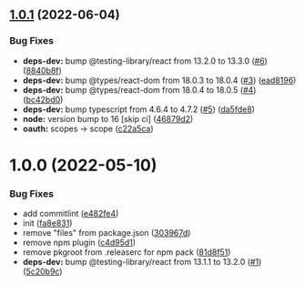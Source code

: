 ## [1.0.1](https://github.com/pay-api/connect-sdk/compare/v1.0.0...v1.0.1) (2022-06-04)


### Bug Fixes

* **deps-dev:** bump @testing-library/react from 13.2.0 to 13.3.0 ([#6](https://github.com/pay-api/connect-sdk/issues/6)) ([8840b8f](https://github.com/pay-api/connect-sdk/commit/8840b8f818dc8121a329b082bb5311a1e689ad3e))
* **deps-dev:** bump @types/react-dom from 18.0.3 to 18.0.4 ([#3](https://github.com/pay-api/connect-sdk/issues/3)) ([ead8196](https://github.com/pay-api/connect-sdk/commit/ead8196fb38649411c57174cb78826fcb69ce6a8))
* **deps-dev:** bump @types/react-dom from 18.0.4 to 18.0.5 ([#4](https://github.com/pay-api/connect-sdk/issues/4)) ([bc42bd0](https://github.com/pay-api/connect-sdk/commit/bc42bd007cde753aeb30070eefd02c0333ee7dbd))
* **deps-dev:** bump typescript from 4.6.4 to 4.7.2 ([#5](https://github.com/pay-api/connect-sdk/issues/5)) ([da5fde8](https://github.com/pay-api/connect-sdk/commit/da5fde869714ac0c420de6a200bf80edc4a937d8))
* **node:** version bump to 16 [skip ci] ([46879d2](https://github.com/pay-api/connect-sdk/commit/46879d239c4c6606e5bf8c50a0940f8619a67e80))
* **oauth:** scopes -> scope ([c22a5ca](https://github.com/pay-api/connect-sdk/commit/c22a5ca8cc8f0d263de0c1e09fbd32c1f6ef0eb6))

# 1.0.0 (2022-05-10)


### Bug Fixes

* add commitlint ([e482fe4](https://github.com/pay-api/connect-sdk/commit/e482fe4f91d74f71290f136edb20a8c0314fc59a))
* init ([fa8e831](https://github.com/pay-api/connect-sdk/commit/fa8e831e055dae01cbb99838b458a0974889f984))
* remove "files" from package.json ([303967d](https://github.com/pay-api/connect-sdk/commit/303967dc72016866edc399464154a4daef33f17e))
* remove npm plugin ([c4d95d1](https://github.com/pay-api/connect-sdk/commit/c4d95d133e342faead3d8acea7da72ba18888cc6))
* remove pkgroot from .releaserc for npm pack ([81d8f51](https://github.com/pay-api/connect-sdk/commit/81d8f5156386c81e36c9363f3187a18955f84c2c))
* **deps-dev:** bump @testing-library/react from 13.1.1 to 13.2.0 ([#1](https://github.com/pay-api/connect-sdk/issues/1)) ([5c20b9c](https://github.com/pay-api/connect-sdk/commit/5c20b9ccb5f8a566e550860478502346c4934bd3))
